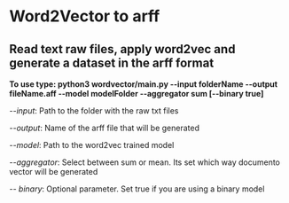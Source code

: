# Word2Vector to arff

## Read text raw files, apply word2vec and generate a dataset in the arff format 


**To use type: python3 wordvector/main.py --input folderName --output fileName.aff --model modelFolder --aggregator sum [--binary true]**

*--input*: Path to the folder with the raw txt files

*--output*: Name of the arff file that will be generated

*--model*: Path to the word2vec trained model

*--aggregator*: Select between sum or mean. Its set which way documento vector will be generated

*-- binary*: Optional parameter. Set true if you are using a binary model 
